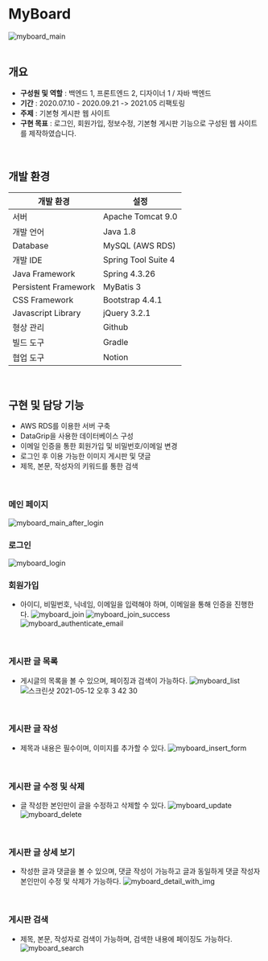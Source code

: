 # MyBoard
![myboard_main](https://user-images.githubusercontent.com/61612976/117928981-41983780-b337-11eb-91a8-21f73aba9d9b.png)
<br />
<br />

## 개요
- **구성원 및 역할** : 백엔드 1, 프론트엔드 2, 디자이너 1 / 자바 백엔드
- **기간** : 2020.07.10 - 2020.09.21 -> 2021.05 리팩토링
- **주제** : 기본형 게시판 웹 사이트
- **구현 목표** : 로그인, 회원가입, 정보수정, 기본형 게시판 기능으로 구성된 웹 사이트를 제작하였습니다.
<br />

## 개발 환경
|개발 환경|설정|
|---|---|
|서버|Apache Tomcat 9.0|
|개발 언어|Java 1.8|
|Database|MySQL (AWS RDS)|
|개발 IDE|Spring Tool Suite 4|
|Java Framework|Spring 4.3.26|
|Persistent Framework|MyBatis 3|
|CSS Framework|Bootstrap 4.4.1|
|Javascript Library|jQuery 3.2.1|
|형상 관리|Github|
|빌드 도구|Gradle|
|협업 도구|Notion|
<br />

## 구현 및 담당 기능
* AWS RDS를 이용한 서버 구축
* DataGrip을 사용한 데이터베이스 구성
* 이메일 인증을 통한 회원가입 및 비밀번호/이메일 변경
* 로그인 후 이용 가능한 이미지 게시판 및 댓글
* 제목, 본문, 작성자의 키워드를 통한 검색
<br />

### 메인 페이지
![myboard_main_after_login](https://user-images.githubusercontent.com/61612976/117929003-465ceb80-b337-11eb-97ab-71772b4a6561.png)
<br />

### 로그인
![myboard_login](https://user-images.githubusercontent.com/61612976/117929005-46f58200-b337-11eb-83fe-d56a109c10db.png)
<br />

### 회원가입
* 아이디, 비밀번호, 닉네임, 이메일을 입력해야 하며, 이메일을 통해 인증을 진행한다.
![myboard_join](https://user-images.githubusercontent.com/61612976/117929008-478e1880-b337-11eb-805b-1bfc5c582790.png)
![myboard_join_success](https://user-images.githubusercontent.com/61612976/117933604-b1f58780-b33c-11eb-9b77-5dd4a6f9d5ee.png)
![myboard_authenticate_email](https://user-images.githubusercontent.com/61612976/117933618-b457e180-b33c-11eb-8338-9ddade330c3b.png)
<br />

### 게시판 글 목록
* 게시글의 목록을 볼 수 있으며, 페이징과 검색이 가능하다.
![myboard_list](https://user-images.githubusercontent.com/61612976/117929000-45c45500-b337-11eb-9873-1a83a1affd25.png)
![스크린샷 2021-05-12 오후 3 42 30](https://user-images.githubusercontent.com/61612976/117930228-b0c25b80-b338-11eb-8eba-d3fef5bb36b4.png)

<br />

### 게시판 글 작성  
* 제목과 내용은 필수이며, 이미지를 추가할 수 있다.
![myboard_insert_form](https://user-images.githubusercontent.com/61612976/117929002-465ceb80-b337-11eb-985d-4e65352ff639.png)
<br />

### 게시판 글 수정 및 삭제
* 글 작성한 본인만이 글을 수정하고 삭제할 수 있다.
![myboard_update](https://user-images.githubusercontent.com/61612976/117929009-478e1880-b337-11eb-96ca-e30234e93867.png)
![myboard_delete](https://user-images.githubusercontent.com/61612976/117930872-79a07a00-b339-11eb-9e54-fd558ee03b8b.png)
<br />

### 게시판 글 상세 보기
* 작성한 글과 댓글을 볼 수 있으며, 댓글 작성이 가능하고 글과 동일하게 댓글 작성자 본인만이 수정 및 삭제가 가능하다.
![myboard_detail_with_img](https://user-images.githubusercontent.com/61612976/117934132-49f37100-b33d-11eb-83df-2fe5d78a9754.png)
<br />

### 게시판 검색
* 제목, 본문, 작성자로 검색이 가능하며, 검색한 내용에 페이징도 가능하다.
![myboard_search](https://user-images.githubusercontent.com/61612976/117929001-465ceb80-b337-11eb-960c-90175d0792b8.png)
<br />
